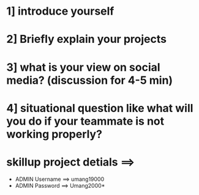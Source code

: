 # 1]  introduce yourself
# 2] Briefly explain your projects
# 3] what is your view on social media? (discussion for 4-5 min)
# 4] situational question like what will you do if your teammate is not working properly?

#  skillup project detials  ==> 
- ADMIN Username ==> umang19000
- ADMIN Password ==> Umang2000*